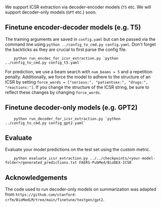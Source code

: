 We support ICSR extraction via decoder-encoder models (`T5` etc.
We will support decoder-only models (`GPT` etc.) soon.

## Finetune encoder-decoder models (e.g. T5)
The training arguments are saved in `config.yaml` but can be passed via the command line using `python ../config_to_cmd.py config.yaml`.
Don't forget the backticks as they are crucial to first parse the config file.
        
        python run_encdec_for_icsr_extraction.py `python ../config_to_cmd.py config_t5.yaml`

For prediction, we use a beam search with `num_beams = 5` and a repetition penalty. Additionally, we force the model to adhere to the structure of an ICSR by setting `force_words = ["serious:", "patientsex:", "drugs:", "reactions:"]`. If you change the structure of the ICSR string, be sure to reflect these changes by changing `force_words`.

## Finetune decoder-only models (e.g. GPT2)

        python run_decoder_for_icsr_extraction.py `python ../config_to_cmd.py config_gpt2.yaml`


## Evaluate
Evaluate your model predictions on the test set using the custom metric.

        python evaluate_icsr_extraction.py ../../checkpoints/<your-model-folder>/generated_predictions.txt FAERS-PubMed/BioDEX-ICSR

## Acknowledgements
The code used to run decoder-only models on summarization was adapted from `https://github.com/stanford-crfm/BioMedLM/tree/main/finetune/textgen/gpt2`.